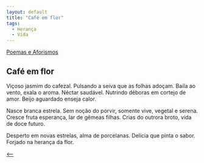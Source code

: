 ```yaml
---
layout: default
title: "Café em flor"
tags:
  - Herança
  - Vida
--- 
```




[Poemas e Aforismos](./)

## Café em flor

Viçoso jasmim do cafezal. Pulsando a seiva que as folhas adoçam. Baila ao vento, exala o aroma. Néctar saudável. Nutrindo déboras em cortejo de amor. Beijo aguardado enseja calor.

Nasce branca estrela. Sem noção do porvir, somente vive, vegetal e serena. Cresce fruta esperança, lar de gêmeas filhas. Crias do outrora broto, vida de doce futuro.

Desperto em novas estrelas, alma de porcelanas. Delícia que pinta o sabor. Forjado na herança da flor.

[<--](./)